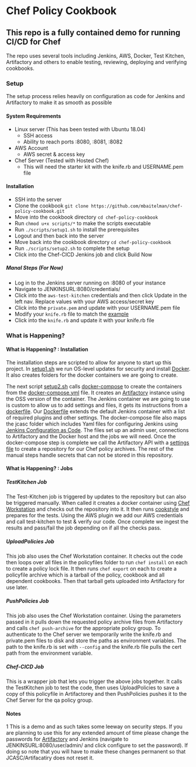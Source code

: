 # Chef Policy Cookbook

## This repo is a fully contained demo for running CI/CD for Chef

The repo uses several tools including Jenkins, AWS, Docker, Test Kitchen, Artifactory and others to enable testing, reviewing, deploying and verifying cookbooks.

### Setup

The setup process relies heavily on configuration as code for Jenkins and Artifactory to make it as smooth as possible

#### System Requirements

- Linux server (This has been tested with Ubuntu 18.04)
  - SSH access
  - Ability to reach ports :8080, :8081, :8082
- AWS Account
  - AWS secret & access key
- Chef Server (Tested with Hosted Chef)
  - This will need the starter kit with the knife.rb and USERNAME.pem file

#### Installation

- SSH into the server
- Clone the cookbook `git clone https://github.com/mbaitelman/chef-policy-cookbook.git`
- Move into the cookbook directory `cd chef-policy-cookbook`
- Run `chmod u+x scripts/*` to make the scripts executable
- Run `./scripts/setup1.sh` to install the prerequisites
- Logout and then back into the server
- Move back into the cookbook directory `cd chef-policy-cookbook`
- Run `./scripts/setup2.sh` to complete the setup
- Click into the Chef-CICD Jenkins job and click Build Now

##### Manal Steps (For Now)

- Log in to the Jenkins server running on :8080 of your instance
- Navigate to JENKINSURL:8080/credentials/
- Click into the `aws-test-kitchen` credentials and then click Update in the left nav. Replace values with your AWS access/secret key
- Click into the `private.pem` and update with your USERNAME.pem file
- Modify your `knife.rb` file to match the [example](/jcasc/files/knife.md)
- Click into the `knife.rb` and update it with your knife.rb file

### What is Happening?

#### What is Happening? : Installation

The installation steps are scripted to allow for anyone to start up this project.
In [setup1.sh](/scripts/setup1.sh) we run OS-level updates for security and install [Docker](https://www.docker.com/).
It also creates folders for the docker containers we are going to create.

The next script [setup2.sh](/scripts/setup2.sh) calls [docker-compose](https://docs.docker.com/compose/) to create the containers from the [docker-compose.yml](docker-compose.yml) file.
It creates an [Artifactory](https://jfrog.com/artifactory/) instance using the OSS version of the container.
The Jenkins container we are going to use is custom to allow us to add settings and files, it gets its instructions from a [dockerfile](https://docs.docker.com/engine/reference/builder/).
Our [Dockerfile](Dockerfile) extends the default Jenkins container with a list of required plugins and other settings.
The docker-compose file also maps the jcasc folder which includes Yaml files for configuring Jenkins using [Jenkins Configuration as Code](https://jenkins.io/projects/jcasc/).
The files set up an admin user, connections to Artifactory and the Docker host and the jobs we will need.
Once the docker-compose step is complete we call the Artifactory API with a [settings file](artifactory/configuration.yml) to create a repository for our Chef policy archives.
The rest of the manual steps handle secrets that can not be stored in this repository.

#### What is Happening? : Jobs

##### TestKitchen Job

The Test-Kitchen job is triggered by updates to the repository but can also be triggered manually.
When called it creates a docker container using [Chef Workstation](https://www.chef.sh/) and checks out the repository into it.
It then runs [cookstyle](https://github.com/chef/cookstyle) and prepares for the tests.
Using the AWS plugin we add our AWS credentials and call test-kitchen to test & verify our code.
Once complete we ingest the results and pass/fail the job depending on if all the checks pass.

##### UploadPolicies Job

This job also uses the Chef Workstation container.
It checks out the code then loops over all files in the policyfiles folder to run `chef install` on each to create a policy lock file.
It then runs `chef export` on each to create a policyfile archive which is a tarball of the policy, cookbook and all dependent cookbooks.
Then that tarball gets uploaded into Artifactory for use later.

##### PushPolicies Job

This job also uses the Chef Workstation container.
Using the parameters passed in it pulls down the requested policy archive files from Artifactory and calls `chef push-archive` for the appropriate policy group.
To authenticate to the Chef server we temporarily write the knife.rb and private.pem files to disk and store the paths as environment variables.
The path to the knife.rb is set with `--config` and the knife.rb file pulls the cert path from the environment variable.

##### Chef-CICD Job

This is a wrapper job that lets you trigger the above jobs together.
It calls the TestKitchen job to test the code, then uses UploadPolicies to save a copy of this policyfile in Artifactorey and then PushPolicies pushes it to the Chef Server for the qa policy group.

#### Notes

1 This is a demo and as such takes some leeway on security steps. If you are planning to use this for any extended amount of time please change the passwords for [Artifactory](https://www.jfrog.com/confluence/display/JFROG/User+Profile) and Jenkins (navigate to JENKINSURL:8080/user/admin/ and click configure to set the password).
If doing so note that you will have to make these changes permanent so that JCASC/Artifacatiry does not reset it.
